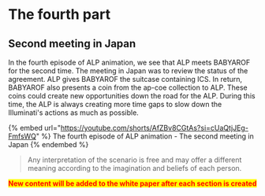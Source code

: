# The fourth part

## Second meeting in Japan

In the fourth episode of ALP animation, we see that ALP meets BABYAROF for the second time. The meeting in Japan was to review the status of the agreement. ALP gives BABYAROF the suitcase containing ICS. In return, BABYAROF also presents a coin from the ap-coe collection to ALP. These coins could create new opportunities down the road for the ALP. During this time, the ALP is always creating more time gaps to slow down the Illuminati's actions as much as possible.

{% embed url="https://youtube.com/shorts/AfZBv8CGtAs?si=cUaQtjJEg-FmfsWQ" %}
The fourth episode of ALP animation - The second meeting in Japan
{% endembed %}

> Any interpretation of the scenario is free and may offer a different meaning according to the imagination and beliefs of each person.

<mark style="color:red;">**New content will be added to the white paper after each section is created**</mark>
